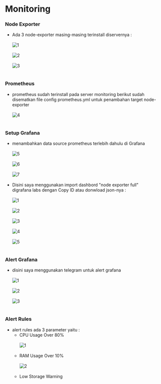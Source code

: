 # Monitoring
### Node Exporter
- Ada 3 node-exporter masing-masing terinstall diservernya :<br><br>![1](https://github.com/darblietz/devops17-FinalTask--M-Yusuf-Haidar-/assets/98991080/1759240e-7d62-419f-a926-3980ecfaac07)<br><br>
![2](https://github.com/darblietz/devops17-FinalTask--M-Yusuf-Haidar-/assets/98991080/ce9c5fc7-3958-43de-9505-02acfb37a8dd)<br><br>![3](https://github.com/darblietz/devops17-FinalTask--M-Yusuf-Haidar-/assets/98991080/34114e0e-40e9-4112-965e-1e763ce9c5d7)
<br><br>
### Prometheus
- prometheus sudah terinstall pada server monitoring berikut sudah disematkan file config prometheus.yml untuk penambahan target node-exporter <br><br>
![4](https://github.com/darblietz/devops17-FinalTask--M-Yusuf-Haidar-/assets/98991080/542ff046-783c-4f91-8067-ed71454ded41)<br><br>

### Setup Grafana
- menambahkan data source prometheus terlebih dahulu di Grafana <br><br>![5](https://github.com/darblietz/devops17-FinalTask--M-Yusuf-Haidar-/assets/98991080/ab635b4c-9918-4ce2-adb9-a7474458c181)
<br><br>![6](https://github.com/darblietz/devops17-FinalTask--M-Yusuf-Haidar-/assets/98991080/0586ed7b-2b72-45d3-8d58-11ad97d5be64)<br><br>![7](https://github.com/darblietz/devops17-FinalTask--M-Yusuf-Haidar-/assets/98991080/47eab3da-dd73-44d7-ac41-960a1f7dcd25)<br><br>
- Disini saya menggunakan import dashbord "node exporter full" digrafana labs dengan Copy ID atau donwload json-nya :<br><br>
![1](https://github.com/darblietz/devops17-FinalTask--M-Yusuf-Haidar-/assets/98991080/badbd503-64aa-4e3c-a2b5-d491ac6caef0)<br><br>
![2](https://github.com/darblietz/devops17-FinalTask--M-Yusuf-Haidar-/assets/98991080/c876ca12-50f7-4d94-9a66-2b0cb1dc0f79)<br><br>
![3](https://github.com/darblietz/devops17-FinalTask--M-Yusuf-Haidar-/assets/98991080/be6b74ce-e919-476b-8d13-e0e535b5d4be)<br><br>
![4](https://github.com/darblietz/devops17-FinalTask--M-Yusuf-Haidar-/assets/98991080/c8d61707-26bc-4ec0-9280-9f3bbb76fd5a)<br><br>
![5](https://github.com/darblietz/devops17-FinalTask--M-Yusuf-Haidar-/assets/98991080/e22b35a8-f86b-43e2-a86a-cda3db34a0be)<br><br>

### Alert Grafana
- disini saya menggunakan telegram untuk alert grafana <br><br>
  ![1](https://github.com/darblietz/devops17-FinalTask--M-Yusuf-Haidar-/assets/98991080/37e0209c-f6a9-494d-a508-d2887ad44e23)<br><br>
  ![2](https://github.com/darblietz/devops17-FinalTask--M-Yusuf-Haidar-/assets/98991080/e3155cc5-a16a-4f28-97cb-c8d0c5ef7b98)<br><br>
  ![3](https://github.com/darblietz/devops17-FinalTask--M-Yusuf-Haidar-/assets/98991080/96fa9987-c4d5-4637-a6f9-2517ce8a75e8)<br><br>
  
### Alert Rules
- alert rules ada 3 parameter yaitu :
  - CPU  Usage Over 80%<br><br>![1](https://github.com/darblietz/devops17-FinalTask--M-Yusuf-Haidar-/assets/98991080/b6a460a7-b9fe-4b5d-8304-6a50fb05def5)<br><br>
  - RAM Usage Over 10%<br><br>![2](https://github.com/darblietz/devops17-FinalTask--M-Yusuf-Haidar-/assets/98991080/095b5e86-5805-4503-aa87-34da72bbc9f5)<br><br>
  - Low Storage Warning









